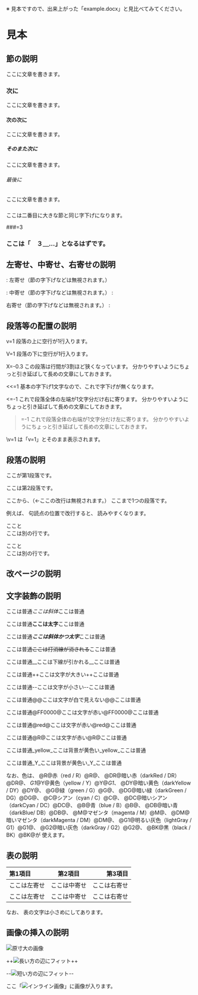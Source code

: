 <!----------------------【設定】-------------------------

# プロパティに表示される書面のタイトルを指定ください。
書題名: -

# 3つの書式（普通、契約、条文）を指定できます。
文書式: 普通

# ページ番号の記載（有、無）を指定できます。
頁番号: 有

# 行番号の記載を（有、無）を指定できます。
行番号: 有

# 用紙のサイズ（A3横、A3縦、A4横、A4縦）を指定できます。
用紙サ: A4縦

# 用紙上下左右の余白をセンチメートル単位で指定できます。
上余白: 3.5
下余白: 2.2
左余白: 3.0
右余白: 2.0

# 明朝体とゴシック体のフォントを指定できます。
明朝体: ＭＳ 明朝
ゴシ体: ＭＳ ゴシック

# 基本文字の大きさをポイント単位で指定できます。
文字サ: 12.0

# 行間の高さを基本文字の高さの倍数で指定できます。
行間高: 2.14

# セクション前後の余白を行間の高さの倍数で指定できます。
前余白: 0.0, 1.0, 0.0, 0.0, 0.0, 0.0
後余白: 0.0, 0.0, 0.0, 0.0, 0.0, 0.0

# 半角字と全角字の間の間隔調整（有、無）を指定できます。
字間整: 無

# 元のWordファイルの最終更新日が自動で指定されます。
元原稿: 2022-12-29T00:00:00+09:00

-------------------------------------------------------->

※ 見本ですので、出来上がった「example.docx」と見比べてみてください。

<!-- ↓ 文書のタイトルです。大文字で中央寄せになります。 -->
# 見本

<!-- ↓ 一番大きな節の題名です。「第１　節の説明」となります。 -->
## 節の説明

ここに文章を書きます。

<!-- ↓ 二番目に大きな節の題名です。「　１　次に」となります。 -->
### 次に

ここに文章を書きます。

<!-- ↓ 三番目に大きな節の題名です。「　　⑴　次の次に」となります。 -->
#### 次の次に

ここに文章を書きます。

<!-- ↓ 四番目に大きな節の題名です。「　　　ア　そのまた次に」となります。 -->
##### そのまた次に

ここに文章を書きます。

<!-- ↓ 五番目に大きな節の題名です。「　　　　(ｱ) 最後に」となります。 -->
###### 最後に

ここに文章を書きます。

<!-- ↓ タイトルを書かないことで、字下げ幅だけが調整されます。 -->
### 

ここは二番目に大きな節と同じ字下げになります。

<!-- ↓ 等号の後に数字を書いて、節の番号を指定できます。 -->
###=3

### ここは「　３＿…」となるはずです。

## 左寄せ、中寄せ、右寄せの説明

<!-- ↓ ": "（空白に注意）で始めると、左寄せになります。 -->
: 左寄せ（節の字下げなどは無視されます。）

<!-- ↓ ": "と" :"（空白に注意）で挟むと、中寄せになります。 -->
: 中寄せ（節の字下げなどは無視されます。） :

<!-- ↓ " :"（空白に注意）で終わると、右寄せになります。 -->
右寄せ（節の字下げなどは無視されます。） :

## 段落等の配置の説明

<!-- ↓ "v"で段落の上に空行を入れることができます。 -->
v=1
段落の上に空行が1行入ります。

<!-- ↓ "V"で段落の下に空行を入れることができます。 -->
V=1
段落の下に空行が1行入ります。

<!-- ↓ "X"で段落内の改行幅を増減することができます。 -->
X=-0.3
この段落は行間が3割ほど狭くなっています。
分かりやすいようにちょっと引き延ばして長めの文章にしておきます。


<!-- ↓ "<<"で段落1行目の字下げを減らすことができます。 -->
<<=1
基本の字下げ1文字なので、これで字下げが無くなります。

<!-- ↓ "<"で段落全体の左端の字下げを減らすことができます。 -->
<=-1
これで段落全体の左端が1文字分だけ右に寄ります。
分かりやすいようにちょっと引き延ばして長めの文章にしておきます。

<!-- ↓ ">"で段落全体の右端の字下げを減らすことができます。 -->
>=-1
これで段落全体の右端が1文字分だけ左に寄ります。
分かりやすいようにちょっと引き延ばして長めの文章にしておきます。

<!-- ↓ "\"はコマンドを無効にして、そのまま表示させます。 -->
\v=1
は「v=1」とそのまま表示されます。

## 段落の説明

<!-- ↓ 段落と段落の間は1行空けます。 -->
ここが第1段落です。

ここは第2段落です。

<!-- ↓ 連続した行は1つの段落になり、改行は自動で調整されます。 -->
ここから、（←ここの改行は無視されます。）
ここまで1つの段落です。

<!-- ↓ 原稿は読みやすい場所で改行するようにします。 -->
例えば、
句読点の位置で改行すると、
読みやすくなります。

<!-- ↓ 行末に半角スペース2つ"  "で強制改行できます。 -->
ここと  
ここは別の行です。

<!-- ↓ "<br>"でも強制改行できます。 -->
ここと<br>
ここは別の行です。

## 改ページの説明

<!-- ↓ "<pgbr>"のみを独立して書くと、改ページできます。 -->
<pgbr>

## 文字装飾の説明

<!-- ↓ "*"で挟まれた文字列は斜体になります。 -->
ここは普通*ここは斜体*ここは普通

<!-- ↓ "**"で挟まれた文字列は太字になります。 -->
ここは普通**ここは太字**ここは普通

<!-- ↓ "***"で挟まれた文字列は斜体かつ太字になります。 -->
ここは普通***ここは斜体かつ太字***ここは普通

<!-- ↓ "~~"で挟まれた文字列は打消線が引かれます。 -->
ここは普通~~ここは打消線が消される~~ここは普通

<!-- ↓ "__"で挟まれた文字列は下線が引かれます。 -->
ここは普通__ここは下線が引かれる__ここは普通

<!-- ↓ "++"で挟まれた文字列は文字が大きくなります。 -->
ここは普通++ここは文字が大きい++ここは普通

<!-- ↓ "--"で挟まれた文字列は文字が小さくなります。 -->
ここは普通--ここは文字が小さい--ここは普通

<!-- ↓ "@@"で挟まれた文字列は文字が白くなって見えなくなります。 -->
ここは普通@@ここは文字が白で見えない@@ここは普通

<!-- ↓ "@XXYYZZ@"で挟まれた文字列は16進RGB(XX,YY,ZZ)色になります。 -->
ここは普通@FF0000@ここは文字が赤い@FF0000@ここは普通

<!-- ↓ "@foo@"で挟まれた文字列はfoo色になります。 -->
ここは普通@red@ここは文字が赤い@red@ここは普通

<!-- ↓ R（red）などの略称を使えます。 -->
ここは普通@R@ここは文字が赤い@R@ここは普通

<!-- ↓ "_foo_"で挟まれた区間の背景はfoo色になります。 -->
ここは普通_yellow_ここは背景が黄色い_yellow_ここは普通

<!-- ↓ Y（yellow）などの略称も使えます。 -->
ここは普通_Y_ここは背景が黄色い_Y_ここは普通

なお、色は、
@R@赤（red / R）@R@、
@DR@暗い赤（darkRed / DR）@DR@、
_G1_@Y@黄色（yellow / Y）@Y@_G1_、
@DY@暗い黄色（darkYellow / DY）@DY@、
@G@緑（green / G）@G@、
@DG@暗い緑（darkGreen / DG）@DG@、
@C@シアン（cyan / C）@C@、
@DC@暗いシアン（darkCyan / DC）@DC@、
@B@青（blue / B）@B@、
@DB@暗い青（darkBlue/ DB）@DB@、
@M@マゼンタ（magenta / M）@M@、
@DM@暗いマゼンタ（darkMagenta / DM）@DM@、
@G1@明るい灰色（lightGray / G1）@G1@、
@G2@暗い灰色（darkGray / G2）@G2@、
@BK@黒（black / BK）@BK@が
使えます。

## 表の説明

<!-- ↓ "|"縦棒で囲むと表が書けます。2行目で寄せと幅と指定しています。 -->
|第1項目|第2項目|第3項目|
|:-----------------|:----------------:|-----------------:|
|ここは左寄せ|ここは中寄せ|ここは右寄せ|
|ここは左寄せ|ここは中寄せ|ここは右寄せ|

なお、
表の文字は小さめにしてあります。

## 画像の挿入の説明

<!-- ↓ 単独で画像を挿入することもできます。原寸大です。 -->
![原寸大の画像](x.jpg)

<!-- ↓ "++"で挟むと、長い方の辺にフィットします。 -->
++![長い方の辺にフィット](y.jpg)++

<!-- ↓ "--"で挟むと、短い方の辺にフィットします。 -->
--![短い方の辺にフィット](x.jpg)--

<!-- ↓ 行の中に画像を挿入することもできます。 -->
ここ「![インライン画像](x.jpg)」に画像が入ります。

